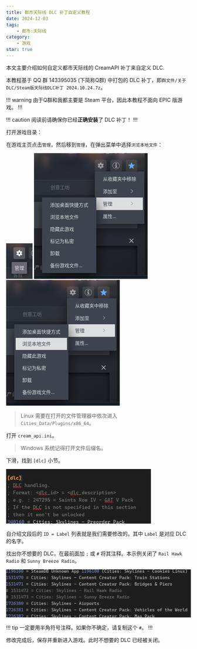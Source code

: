```yaml
---
title: 都市天际线 DLC 补丁自定义教程
date: 2024-12-03
tags: 
    - 都市:天际线
category:
    - 游戏
star: true
---
```

本文主要介绍如何自定义都市天际线的 CreamAPI 补丁来自定义 DLC.
<!-- more -->

本教程基于 QQ 群 143395035 (下简称Q群) 中打包的 DLC 补丁，即`群文件/关于DLC/Steam版天际线DLC补丁 2024.10.24.7z`。

!!! warning
由于Q群和我都主要是 Steam 平台，因此本教程不面向 EPIC 版游戏。
!!!

!!! caution
阅读前请确保你已经**正确安装**了 DLC 补丁！
!!!

打开游戏目录：

在游戏主页点击`管理`，然后移到`管理`，在弹出菜单中选择`浏览本地文件`：

![](cream_api/1.png)
![](cream_api/2.png)
![](cream_api/3.png)

> Linux 需要在打开的文件管理器中依次进入 `Cities_Data/Plugins/x86_64`。

打开 `cream_api.ini`。

> Windows 系统记得打开文件后缀名。

下滑，找到 `[dlc]` 小节。

![](cream_api/dlc_section.png)

自介绍文段后的 `ID = Label` 列表就是我们需要修改的。其中 `Label` 是对应 DLC 的名字。

找出你不想要的 DLC，在最前面加 `;` 或 `#` 将其注释。本示例关闭了 `Rail Hawk Radio` 和 `Sunny Breeze Radio`。

![](cream_api/off.png)

!!! tip
一定要用半角符号注释。如果你不确定，请复制这个 `#`。
!!!

修改完成后，保存并重新进入游戏。此时不想要的 DLC 已经被关闭。